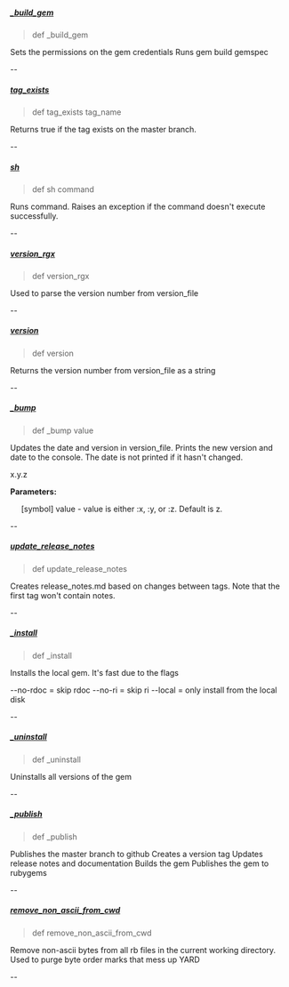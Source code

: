 ##### [_build_gem](https://github.com/appium/appium_thor/blob/e36ab29971eb4ccc0b5b4527f23dbb34bf590107/lib/appium_thor/helpers.rb#L6) 

> def _build_gem

Sets the permissions on the gem credentials
Runs gem build gemspec

--

##### [tag_exists](https://github.com/appium/appium_thor/blob/e36ab29971eb4ccc0b5b4527f23dbb34bf590107/lib/appium_thor/helpers.rb#L12) 

> def tag_exists tag_name

Returns true if the tag exists on the master branch.

--

##### [sh](https://github.com/appium/appium_thor/blob/e36ab29971eb4ccc0b5b4527f23dbb34bf590107/lib/appium_thor/helpers.rb#L18) 

> def sh command

Runs command. Raises an exception if the command doesn't execute successfully.

--

##### [version_rgx](https://github.com/appium/appium_thor/blob/e36ab29971eb4ccc0b5b4527f23dbb34bf590107/lib/appium_thor/helpers.rb#L30) 

> def version_rgx

Used to parse the version number from version_file

--

##### [version](https://github.com/appium/appium_thor/blob/e36ab29971eb4ccc0b5b4527f23dbb34bf590107/lib/appium_thor/helpers.rb#L35) 

> def version

Returns the version number from version_file as a string

--

##### [_bump](https://github.com/appium/appium_thor/blob/e36ab29971eb4ccc0b5b4527f23dbb34bf590107/lib/appium_thor/helpers.rb#L46) 

> def _bump value

Updates the date and version in version_file.
Prints the new version and date to the console.
The date is not printed if it hasn't changed.

x.y.z

__Parameters:__

&nbsp;&nbsp;&nbsp;&nbsp;&nbsp;[symbol] value - value is either :x, :y, or :z. Default is z.

--

##### [update_release_notes](https://github.com/appium/appium_thor/blob/e36ab29971eb4ccc0b5b4527f23dbb34bf590107/lib/appium_thor/helpers.rb#L86) 

> def update_release_notes

Creates release_notes.md based on changes between tags.
Note that the first tag won't contain notes.

--

##### [_install](https://github.com/appium/appium_thor/blob/e36ab29971eb4ccc0b5b4527f23dbb34bf590107/lib/appium_thor/helpers.rb#L141) 

> def _install

Installs the local gem. It's fast due to the flags

--no-rdoc = skip rdoc
--no-ri   = skip ri
--local   = only install from the local disk

--

##### [_uninstall](https://github.com/appium/appium_thor/blob/e36ab29971eb4ccc0b5b4527f23dbb34bf590107/lib/appium_thor/helpers.rb#L148) 

> def _uninstall

Uninstalls all versions of the gem

--

##### [_publish](https://github.com/appium/appium_thor/blob/e36ab29971eb4ccc0b5b4527f23dbb34bf590107/lib/appium_thor/helpers.rb#L159) 

> def _publish

Publishes the master branch to github
Creates a version tag
Updates release notes and documentation
Builds the gem
Publishes the gem to rubygems

--

##### [remove_non_ascii_from_cwd](https://github.com/appium/appium_thor/blob/e36ab29971eb4ccc0b5b4527f23dbb34bf590107/lib/appium_thor/helpers.rb#L188) 

> def remove_non_ascii_from_cwd

Remove non-ascii bytes from all rb files in the current working directory.
Used to purge byte order marks that mess up YARD

--

